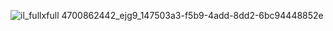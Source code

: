 ![il_fullxfull 4700862442_ejg9_147503a3-f5b9-4add-8dd2-6bc94448852e](https://github.com/user-attachments/assets/4ef652fa-e6dc-495c-9d89-156d8a0a53ac)
